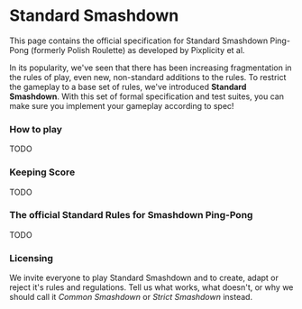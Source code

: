 Standard Smashdown
=================

This page contains the official specification for Standard Smashdown Ping-Pong (formerly Polish Roulette) as developed by Pixplicity et al.

In its popularity, we've seen that there has been increasing fragmentation in the rules of play, even new, non-standard additions to the rules. To restrict the gameplay to a base set of rules, we've introduced **Standard Smashdown**. With this set of formal specification and test suites, you can make sure you implement your gameplay according to spec!

### How to play

TODO

### Keeping Score

TODO

### The official Standard Rules for Smashdown Ping-Pong

TODO

### Licensing

We invite everyone to play Standard Smashdown and to create, adapt or reject it's rules and regulations. Tell us what works, what doesn't, or why we should call it *Common Smashdown* or *Strict Smashdown* instead.
